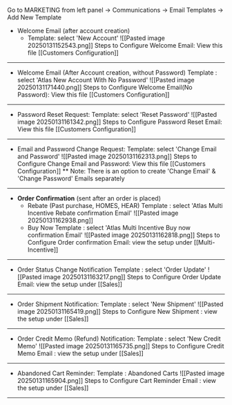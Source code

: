  Go to MARKETING from left panel
	 -> Communications -> Email Templates
	 -> Add New Template
	 
- Welcome Email (after account creation)
	 - Template: select 'New Account'
	 ![[Pasted image 20250131152543.png]]
	 Steps to Configure Welcome Email: View this file [[Customers Configuration]]
---

- Welcome Email (After Account creation, without Password)
  Template : select 'Atlas New Account With No Password'
  ![[Pasted image 20250131171440.png]] Steps to Configure Welcome Email(No Password): View this file [[Customers Configuration]]
---
	
- Password Reset Request:
	  Template:  select 'Reset Password' ![[Pasted image 20250131161342.png]]
	  Steps to Configure Password Reset Email: View this file [[Customers Configuration]]
---

- Email and Password Change Request:
	 Template:  select 'Change Email and Password' 
	 ![[Pasted image 20250131162313.png]]
	 Steps to Configure Change Email and Password: View this file [[Customers Configuration]]
	 ** Note: There is an option to create 'Change Email' & 'Change Password' Emails separately
---

- **Order Confirmation** (sent after an order is placed)
	 - Rebate (Past purchase, HOMES, HEAR)
	     Template : select 'Atlas Multi Incentive Rebate confirmation Email'
		![[Pasted image 20250131162938.png]]
	 - Buy Now
	   Template : select 'Atlas Multi Incentive Buy now confirmation Email'
	   ![[Pasted image 20250131162818.png]]
	   Steps to Configure Order confirmation Email: view the setup under [[Multi-Incentive]]
---

- Order Status Change Notification
	 Template : select 'Order Update'
	 ![[Pasted image 20250131163217.png]]
	 Steps to Configure Order Update Email: view the setup under [[Sales]]
---

- Order Shipment Notification:
   Template : select 'New Shipment'
   ![[Pasted image 20250131165419.png]]
  Steps to Configure New Shipment : view the setup under [[Sales]]
---

- Order Credit Memo (Refund) Notification:
   Template : select 'New Credit Memo'
    ![[Pasted image 20250131165735.png]]
    Steps to Configure Credit Memo Email : view the setup under [[Sales]]
---

- Abandoned Cart Reminder:
		Template : Abandoned Carts 
		![[Pasted image 20250131165904.png]]
		Steps to Configure Cart Reminder Email : view the setup under [[Sales]]
---
